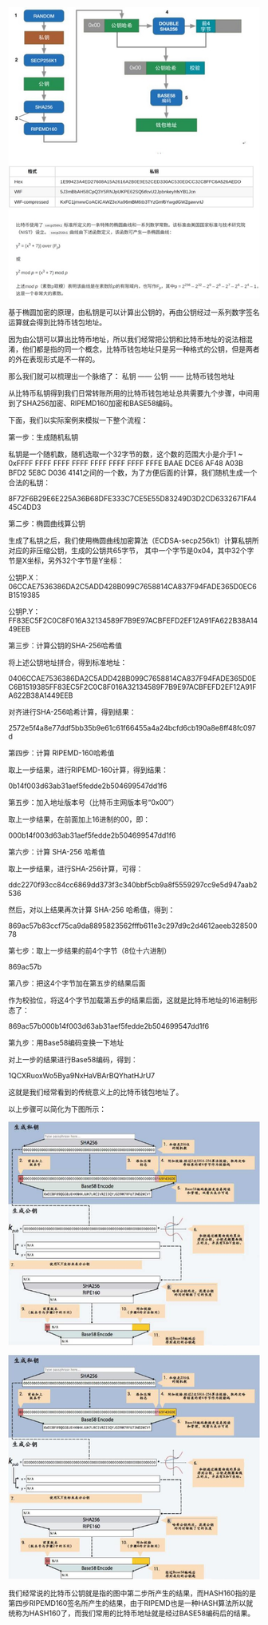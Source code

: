 ![1](../picture/walletaddress.jpg)

基于椭圆加密的原理，由私钥是可以计算出公钥的，再由公钥经过一系列数字签名运算就会得到比特币钱包地址。

因为由公钥可以算出比特币地址，所以我们经常把公钥和比特币地址的说法相混淆，他们都是指的同一个概念，比特币钱包地址只是另一种格式的公钥，但是两者的外在表现形式是不一样的。

那么我们就可以梳理出一个脉络了：
私钥 —— 公钥 —— 比特币钱包地址

从比特币私钥得到我们日常转账所用的比特币钱包地址总共需要九个步骤，中间用到了SHA256加密、RIPEMD160加密和BASE58编码。

下面，我们以实际案例来模拟一下整个流程：

第一步：生成随机私钥

私钥是一个随机数，随机选取一个32字节的数，这个数的范围大小是介于1 ~ 0xFFFF FFFF FFFF FFFF FFFF FFFF FFFF FFFE BAAE DCE6 AF48 A03B BFD2 5E8C D036 4141之间的一个数，为了方便后面的计算，我们随机生成一个合法的私钥：

8F72F6B29E6E225A36B68DFE333C7CE5E55D83249D3D2CD6332671FA445C4DD3

第二步：椭圆曲线算公钥

生成了私钥之后，我们使用椭圆曲线加密算法（ECDSA-secp256k1）计算私钥所对应的非压缩公钥，生成的公钥共65字节， 其中一个字节是0x04，其中32个字节是X坐标，另外32个字节是Y坐标：

公钥P.X：
06CCAE7536386DA2C5ADD428B099C7658814CA837F94FADE365D0EC6B1519385

公钥P.Y：
FF83EC5F2C0C8F016A32134589F7B9E97ACBFEFD2EF12A91FA622B38A1449EEB

第三步：计算公钥的SHA-256哈希值

将上述公钥地址拼合，得到标准地址：

0406CCAE7536386DA2C5ADD428B099C7658814CA837F94FADE365D0EC6B1519385FF83EC5F2C0C8F016A32134589F7B9E97ACBFEFD2EF12A91FA622B38A1449EEB

对齐进行SHA-256哈希计算，得到结果：

2572e5f4a8e77ddf5bb35b9e61c61f66455a4a24bcfd6cb190a8e8ff48fc097d

第四步：计算 RIPEMD-160哈希值

取上一步结果，进行RIPEMD-160计算，得到结果：

0b14f003d63ab31aef5fedde2b504699547dd1f6

第五步：加入地址版本号（比特币主网版本号“0x00”）

取上一步结果，在前面加上16进制的00，即：

000b14f003d63ab31aef5fedde2b504699547dd1f6

第六步：计算 SHA-256 哈希值

取上一步结果，进行SHA-256计算，可得：

ddc2270f93cc84cc6869dd373f3c340bbf5cb9a8f5559297cc9e5d947aab2536

然后，对以上结果再次计算 SHA-256 哈希值，得到：

869ac57b83ccf75ca9da8895823562fffb611e3c297d9c2d4612aeeb32850078

第七步：取上一步结果的前4个字节（8位十六进制）

869ac57b

第八步：把这4个字节加在第五步的结果后面

作为校验位，将这4个字节加载第五步的结果后面，这就是比特币地址的16进制形态了：

869ac57b000b14f003d63ab31aef5fedde2b504699547dd1f6

第九步：用Base58编码变换一下地址

对上一步的结果进行Base58编码，得到：

1QCXRuoxWo5Bya9NxHaVBArBQYhatHJrU7

这就是我们经常看到的传统意义上的比特币钱包地址了。

以上步骤可以简化为下图所示：

![2](../picture/address1.jpg)

![3](../picture/address2.jpg)

我们经常说的比特币公钥就是指的图中第二步所产生的结果，而HASH160指的是第四步RIPEMD160签名所产生的结果，由于RIPEMD也是一种HASH算法所以就统称为HASH160了，而我们常用的比特币地址就是经过BASE58编码后的结果。
